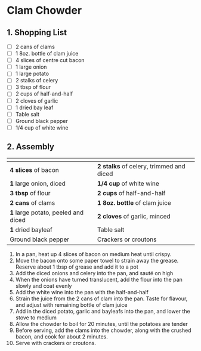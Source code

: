 # Clam Chowder

## 1. Shopping List
- [ ] 2 cans of clams
- [ ] 1 8oz. bottle of clam juice
- [ ] 4 slices of centre cut bacon
- [ ] 1 large onion
- [ ] 1 large potato
- [ ] 2 stalks of celery
- [ ] 3 tbsp of flour
- [ ] 2 cups of half-and-half
- [ ] 2 cloves of garlic
- [ ] 1 dried bay leaf
- [ ] Table salt
- [ ] Ground black pepper
- [ ] 1/4 cup of white wine

## 2. Assembly
|<!-- -->|<!-- -->|
|---|---|
|**4 slices** of bacon|**2 stalks** of celery, trimmed and diced|
|**1** large onion, diced|**1/4 cup** of white wine|
|**3 tbsp** of flour|**2 cups** of half-and-half|
|**2 cans** of clams|**1 8oz. bottle** of clam juice|
|**1** large potato, peeled and diced|**2 cloves** of garlic, minced|
|**1** dried bayleaf|Table salt|
|Ground black pepper|Crackers or croutons|

1. In a pan, heat up 4 slices of bacon on medium heat until crispy.
2. Move the bacon onto some paper towel to strain away the grease. Reserve about 1 tbsp of grease and add it to a pot
3. Add the diced onions and celery into the pan, and sauté on high
4. When the onions have turned translucent, add the flour into the pan slowly and coat evenly
5. Add the white wine into the pan with the half-and-half
6. Strain the juice from the 2 cans of clam into the pan. Taste for flavour, and adjust with remaining bottle of clam juice
7. Add in the diced potato, garlic and bayleafs into the pan, and lower the stove to medium
8. Allow the chowder to boil for 20 minutes, until the potatoes are tender
9. Before serving, add the clams into the chowder, along with the crushed bacon, and cook for about 2 minutes.
10. Serve with crackers or croutons.
